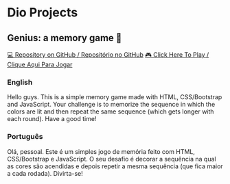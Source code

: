 # Dio Projects

## Genius: a memory game 🧠

[💻 Repository on GitHub / Repositório no GitHub](https://github.com/gabrielsanva/genius_memory_game)
[🎮 Click Here To Play / Clique Aqui Para Jogar](https://genius-gabrielsanva.vercel.app/)

### English

Hello guys. This is a simple memory game made with HTML, CSS/Bootstrap and JavaScript. Your challenge is to memorize the sequence in which the colors are lit and then repeat the same sequence (which gets longer with each round). Have a good time!

### Português

Olá, pessoal. Este é um simples jogo de memória feito com HTML, CSS/Bootstrap e JavaScript. O seu desafio é decorar a sequência na qual as cores são acendidas e depois repetir a mesma sequência (que fica maior a cada rodada). Divirta-se!